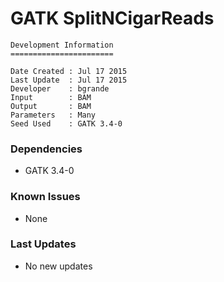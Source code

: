 # GATK SplitNCigarReads

```
Development Information
=======================

Date Created : Jul 17 2015
Last Update  : Jul 17 2015
Developer    : bgrande
Input        : BAM
Output       : BAM
Parameters   : Many
Seed Used    : GATK 3.4-0
```

### Dependencies

- GATK 3.4-0

### Known Issues

- None

### Last Updates

- No new updates
